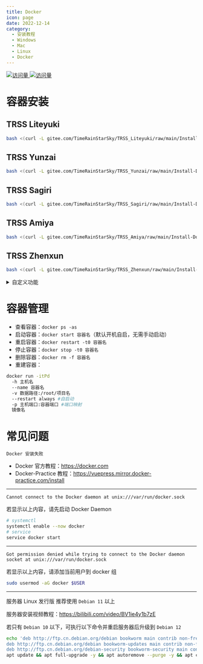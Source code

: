 ```yaml
---
title: Docker
icon: page
date: 2022-12-14
category:
  - 安装教程
  - Windows
  - Mac
  - Linux
  - Docker
---
```


[![访问量](https://visitor-badge.glitch.me/badge?page_id=TimeRainStarSky-TRSS_Script-Docker&right_color=red&left_text=访%20问%20量) ![访问量](https://profile-counter.glitch.me/TimeRainStarSky-TRSS_Script-Docker/count.svg)](https://docker.com)

# 容器安装

## TRSS Liteyuki

```sh
bash <(curl -L gitee.com/TimeRainStarSky/TRSS_Liteyuki/raw/main/Install-Docker.sh)
```

## TRSS Yunzai

```sh
bash <(curl -L gitee.com/TimeRainStarSky/TRSS_Yunzai/raw/main/Install-Docker.sh)
```

## TRSS Sagiri

```sh
bash <(curl -L gitee.com/TimeRainStarSky/TRSS_Sagiri/raw/main/Install-Docker.sh)
```

## TRSS Amiya

```sh
bash <(curl -L gitee.com/TimeRainStarSky/TRSS_Amiya/raw/main/Install-Docker.sh)
```

## TRSS Zhenxun

```sh
bash <(curl -L gitee.com/TimeRainStarSky/TRSS_Zhenxun/raw/main/Install-Docker.sh)
```

<details><summary>自定义功能</summary>

自定义 安装路径 `DIR` 启动命令 `CMD` 容器名 `DKNAME` （可用于多开）

举例：将脚本安装至 `/Bot` 启动命令 `trss` 容器名 `TRSS` 

```sh
DIR=/Bot CMD=trss DKNAME=TRSS bash <(x
```

</details>

# 容器管理

- 查看容器：`docker ps -as`
- 启动容器：`docker start 容器名`（默认开机自启，无需手动启动）
- 重启容器：`docker restart -t0 容器名`
- 停止容器：`docker stop -t0 容器名`
- 删除容器：`docker rm -f 容器名`
- 重建容器：

```sh
docker run -itPd
  -h 主机名
  --name 容器名
  -v 数据路径:/root/项目名
  --restart always #自启动
  -p 主机端口:容器端口 #端口映射
  镜像名
```

# 常见问题

```
Docker 安装失败
```

- Docker 官方教程：<https://docker.com>
- Docker-Practice 教程：<https://vuepress.mirror.docker-practice.com/install>

---

```
Cannot connect to the Docker daemon at unix:///var/run/docker.sock
```

若显示以上内容，请先启动 Docker Daemon

```sh
# systemctl
systemctl enable --now docker
# service
service docker start
```

---

```
Got permission denied while trying to connect to the Docker daemon socket at unix:///var/run/docker.sock
```

若显示以上内容，请添加当前用户到 docker 组

```sh
sudo usermod -aG docker $USER
```

---

服务器 Linux 发行版 推荐使用 `Debian 11` 以上

服务器安装视频教程：<https://bilibili.com/video/BV1ie4y1b7zE>

若只有 `Debian 10` 以下，可执行以下命令并重启服务器后升级到 `Debian 12`

```sh
echo 'deb http://ftp.cn.debian.org/debian bookworm main contrib non-free
deb http://ftp.cn.debian.org/debian bookworm-updates main contrib non-free
deb http://ftp.cn.debian.org/debian-security bookworm-security main contrib non-free'>/etc/apt/sources.list
apt update && apt full-upgrade -y && apt autoremove --purge -y && apt clean
```
